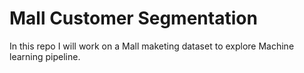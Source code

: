 # Mall Customer Segmentation
 In this repo I will work on a Mall maketing dataset to explore Machine learning pipeline.
